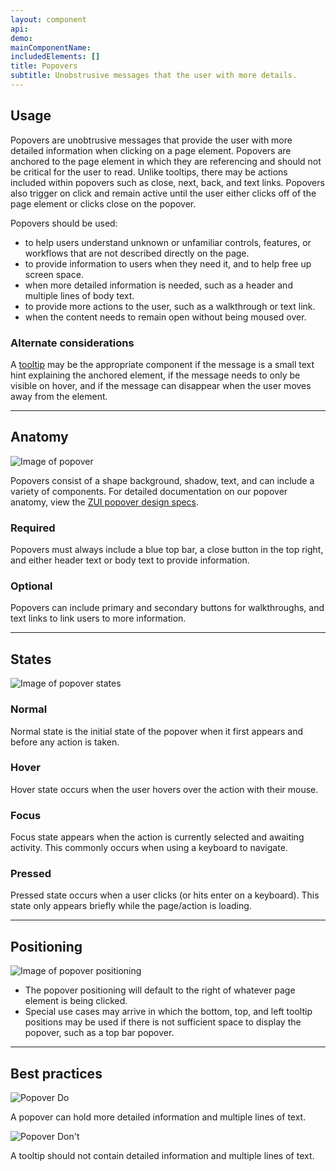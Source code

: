 ```yaml
---
layout: component
api: 
demo: 
mainComponentName: 
includedElements: []
title: Popovers
subtitle: Unobstrusive messages that the user with more details.
---
```


## Usage

Popovers are unobtrusive messages that provide the user with more detailed information when clicking on a page element. Popovers are anchored to the page element in which they are referencing and should not be critical for the user to read. Unlike tooltips, there may be actions included within popovers such as close, next, back, and text links. Popovers also trigger on click and remain active until the user either clicks off of the page element or clicks close on the popover.

Popovers should be used:

- to help users understand unknown or unfamiliar controls, features, or workflows that are not described directly on the page.
- to provide information to users when they need it, and to help free up screen space.
- when more detailed information is needed, such as a header and multiple lines of body text.
- to provide more actions to the user, such as a walkthrough or text link.
- when the content needs to remain open without being moused over.

### Alternate considerations

A [tooltip](http://zui.zywave.comcomponents/tooltips/) may be the appropriate component if the message is a small text hint explaining the anchored element, if the message needs to only be visible on hover, and if the message can disappear when the user moves away from the element.

<hr>

## Anatomy

![Image of popover](images/components/popovers/popover_anatomy.svg)

Popovers consist of a shape background, shadow, text, and can include a variety of components. For detailed documentation on our popover anatomy, view the [ZUI popover design specs](https://xd.adobe.com/view/35952280-c758-4fd8-6dc4-07f88b1fe619-43a4/grid).

### Required

Popovers must always include a blue top bar, a close button in the top right, and either header text or body text to provide information.

### Optional

Popovers can include primary and secondary buttons for walkthroughs, and text links to link users to more information.

<hr>

## States

![Image of popover states](images/components/popovers/popover_states.svg)

### Normal

Normal state is the initial state of the popover when it first appears and before any action is taken.

### Hover

Hover state occurs when the user hovers over the action with their mouse.

### Focus

Focus state appears when the action is currently selected and awaiting activity. This commonly occurs when using a keyboard to navigate.

### Pressed

Pressed state occurs when a user clicks (or hits enter on a keyboard). This state only appears briefly while the page/action is loading.

<hr>

## Positioning

![Image of popover positioning](images/components/popovers/popover_positioning.svg)

- The popover positioning will default to the right of whatever page element is being clicked.
- Special use cases may arrive in which the bottom, top, and left tooltip positions may be used if there is not sufficient space to display the popover, such as a top bar popover.

<hr>

## Best practices

<Grid>

<GridCol col="span-6">

![Popover Do](images/components/popovers/popover_do.svg)

<Do />

A popover can hold more detailed information and multiple lines of text.

</GridCol>

<GridCol col="span-6">

![Popover Don't](images/components/popovers/popover_dont.svg)

<DoNot />

A tooltip should not contain detailed information and multiple lines of text.

</GridCol>

</Grid>
